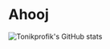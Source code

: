 # Ahooj

![Tonikprofik's GitHub stats](https://github-readme-stats.vercel.app/api?username=Tonikprofik&count_private=true&theme=cobalt)
